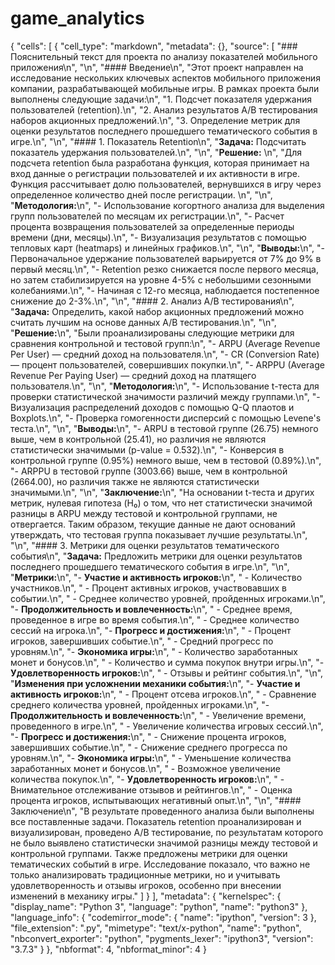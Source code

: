 # game_analytics
{
 "cells": [
  {
   "cell_type": "markdown",
   "metadata": {},
   "source": [
    "### Пояснительный текст для проекта по анализу показателей мобильного приложения\n",
    "\n",
    "#### Введение\n",
    "Этот проект направлен на исследование нескольких ключевых аспектов мобильного приложения компании, разрабатывающей мобильные игры. В рамках проекта были выполнены следующие задачи:\n",
    "1. Подсчет показателя удержания пользователей (retention).\n",
    "2. Анализ результатов A/B тестирования наборов акционных предложений.\n",
    "3. Определение метрик для оценки результатов последнего прошедшего тематического события в игре.\n",
    "\n",
    "#### 1. Показатель Retention\n",
    "**Задача:** Подсчитать показатель удержания пользователей.\n",
    "\n",
    "**Решение:** \n",
    "Для подсчета retention была разработана функция, которая принимает на вход данные о регистрации пользователей и их активности в игре. Функция рассчитывает долю пользователей, вернувшихся в игру через определенное количество дней после регистрации. \n",
    "\n",
    "**Методология:**\n",
    "- Использование когортного анализа для выделения групп пользователей по месяцам их регистрации.\n",
    "- Расчет процента возвращения пользователей за определенные периоды времени (дни, месяцы).\n",
    "- Визуализация результатов с помощью тепловых карт (heatmaps) и линейных графиков.\n",
    "\n",
    "**Выводы:**\n",
    "- Первоначальное удержание пользователей варьируется от 7% до 9% в первый месяц.\n",
    "- Retention резко снижается после первого месяца, но затем стабилизируется на уровне 4-5% с небольшими сезонными колебаниями.\n",
    "- Начиная с 12-го месяца, наблюдается постепенное снижение до 2-3%.\n",
    "\n",
    "#### 2. Анализ A/B тестирования\n",
    "**Задача:** Определить, какой набор акционных предложений можно считать лучшим на основе данных A/B тестирования.\n",
    "\n",
    "**Решение:**\n",
    "Были проанализированы следующие метрики для сравнения контрольной и тестовой групп:\n",
    "- ARPU (Average Revenue Per User) — средний доход на пользователя.\n",
    "- CR (Conversion Rate) — процент пользователей, совершивших покупки.\n",
    "- ARPPU (Average Revenue Per Paying User) — средний доход на платящего пользователя.\n",
    "\n",
    "**Методология:**\n",
    "- Использование t-теста для проверки статистической значимости различий между группами.\n",
    "- Визуализация распределений доходов с помощью Q-Q плаотов и Boxplots.\n",
    "- Проверка гомогенности дисперсий с помощью Levene's теста.\n",
    "\n",
    "**Выводы:**\n",
    "- ARPU в тестовой группе (26.75) немного выше, чем в контрольной (25.41), но различия не являются статистически значимыми (p-value = 0.532).\n",
    "- Конверсия в контрольной группе (0.95%) немного выше, чем в тестовой (0.89%).\n",
    "- ARPPU в тестовой группе (3003.66) выше, чем в контрольной (2664.00), но различия также не являются статистически значимыми.\n",
    "\n",
    "**Заключение:**\n",
    "На основании t-теста и других метрик, нулевая гипотеза (H₀) о том, что нет статистически значимой разницы в ARPU между тестовой и контрольной группами, не отвергается. Таким образом, текущие данные не дают оснований утверждать, что тестовая группа показывает лучшие результаты.\n",
    "\n",
    "#### 3. Метрики для оценки результатов тематического события\n",
    "**Задача:** Предложить метрики для оценки результатов последнего прошедшего тематического события в игре.\n",
    "\n",
    "**Метрики:**\n",
    "- **Участие и активность игроков:**\n",
    "  - Количество участников.\n",
    "  - Процент активных игроков, участвовавших в событии.\n",
    "  - Среднее количество уровней, пройденных игроками.\n",
    "- **Продолжительность и вовлеченность:**\n",
    "  - Среднее время, проведенное в игре во время события.\n",
    "  - Среднее количество сессий на игрока.\n",
    "- **Прогресс и достижения:**\n",
    "  - Процент игроков, завершивших событие.\n",
    "  - Средний прогресс по уровням.\n",
    "- **Экономика игры:**\n",
    "  - Количество заработанных монет и бонусов.\n",
    "  - Количество и сумма покупок внутри игры.\n",
    "- **Удовлетворенность игроков:**\n",
    "  - Отзывы и рейтинг события.\n",
    "\n",
    "**Изменения при усложнении механики события:**\n",
    "- **Участие и активность игроков:**\n",
    "  - Процент отсева игроков.\n",
    "  - Сравнение среднего количества уровней, пройденных игроками.\n",
    "- **Продолжительность и вовлеченность:**\n",
    "  - Увеличение времени, проведенного в игре.\n",
    "  - Увеличение количества игровых сессий.\n",
    "- **Прогресс и достижения:**\n",
    "  - Снижение процента игроков, завершивших событие.\n",
    "  - Снижение среднего прогресса по уровням.\n",
    "- **Экономика игры:**\n",
    "  - Уменьшение количества заработанных монет и бонусов.\n",
    "  - Возможное увеличение количества покупок.\n",
    "- **Удовлетворенность игроков:**\n",
    "  - Внимательное отслеживание отзывов и рейтингов.\n",
    "  - Оценка процента игроков, испытывающих негативный опыт.\n",
    "\n",
    "#### Заключение\n",
    "В результате проведенного анализа были выполнены все поставленные задачи. Показатель retention проанализирован и визуализирован, проведено A/B тестирование, по результатам которого не было выявлено статистически значимой разницы между тестовой и контрольной группами. Также предложены метрики для оценки тематических событий в игре. Исследование показало, что важно не только анализировать традиционные метрики, но и учитывать удовлетворенность и отзывы игроков, особенно при внесении изменений в механику игры."
   ]
  }
 ],
 "metadata": {
  "kernelspec": {
   "display_name": "Python 3",
   "language": "python",
   "name": "python3"
  },
  "language_info": {
   "codemirror_mode": {
    "name": "ipython",
    "version": 3
   },
   "file_extension": ".py",
   "mimetype": "text/x-python",
   "name": "python",
   "nbconvert_exporter": "python",
   "pygments_lexer": "ipython3",
   "version": "3.7.3"
  }
 },
 "nbformat": 4,
 "nbformat_minor": 4
}

